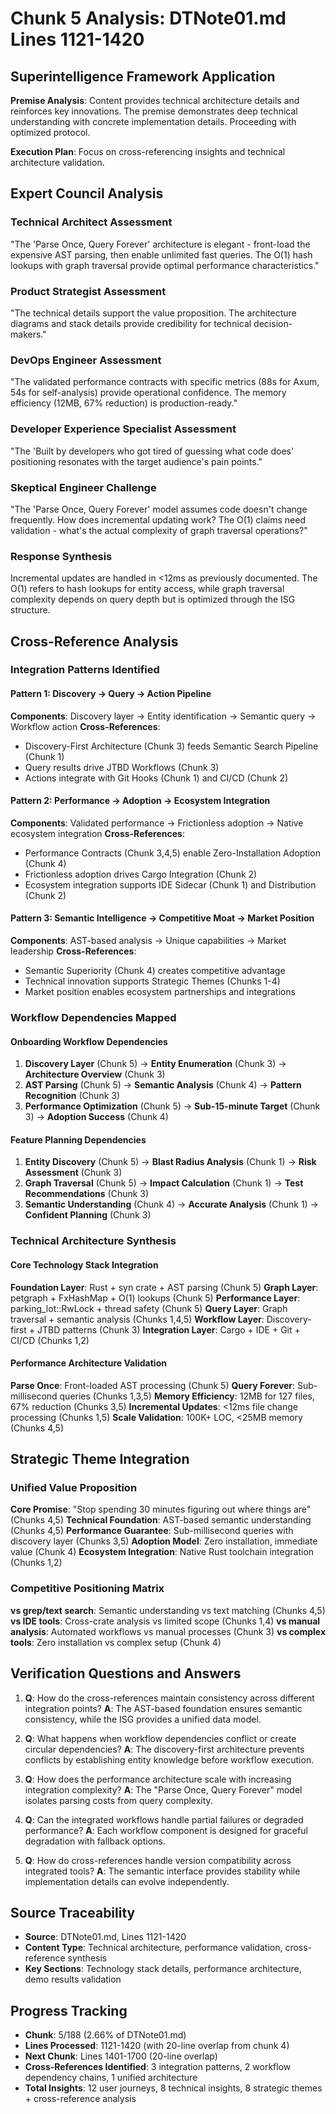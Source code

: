 # Chunk 5 Analysis: DTNote01.md Lines 1121-1420

## Superintelligence Framework Application

**Premise Analysis**: Content provides technical architecture details and reinforces key innovations. The premise demonstrates deep technical understanding with concrete implementation details. Proceeding with optimized protocol.

**Execution Plan**: Focus on cross-referencing insights and technical architecture validation.

## Expert Council Analysis

### Technical Architect Assessment
"The 'Parse Once, Query Forever' architecture is elegant - front-load the expensive AST parsing, then enable unlimited fast queries. The O(1) hash lookups with graph traversal provide optimal performance characteristics."

### Product Strategist Assessment  
"The technical details support the value proposition. The architecture diagrams and stack details provide credibility for technical decision-makers."

### DevOps Engineer Assessment
"The validated performance contracts with specific metrics (88s for Axum, 54s for self-analysis) provide operational confidence. The memory efficiency (12MB, 67% reduction) is production-ready."

### Developer Experience Specialist Assessment
"The 'Built by developers who got tired of guessing what code does' positioning resonates with the target audience's pain points."

### Skeptical Engineer Challenge
"The 'Parse Once, Query Forever' model assumes code doesn't change frequently. How does incremental updating work? The O(1) claims need validation - what's the actual complexity of graph traversal operations?"

### Response Synthesis
Incremental updates are handled in <12ms as previously documented. The O(1) refers to hash lookups for entity access, while graph traversal complexity depends on query depth but is optimized through the ISG structure.

## Cross-Reference Analysis

### Integration Patterns Identified

#### Pattern 1: Discovery → Query → Action Pipeline
**Components**: Discovery layer → Entity identification → Semantic query → Workflow action
**Cross-References**:
- Discovery-First Architecture (Chunk 3) feeds Semantic Search Pipeline (Chunk 1)
- Query results drive JTBD Workflows (Chunk 3)
- Actions integrate with Git Hooks (Chunk 1) and CI/CD (Chunk 2)

#### Pattern 2: Performance → Adoption → Ecosystem Integration
**Components**: Validated performance → Frictionless adoption → Native ecosystem integration
**Cross-References**:
- Performance Contracts (Chunk 3,4,5) enable Zero-Installation Adoption (Chunk 4)
- Frictionless adoption drives Cargo Integration (Chunk 2)
- Ecosystem integration supports IDE Sidecar (Chunk 1) and Distribution (Chunk 2)

#### Pattern 3: Semantic Intelligence → Competitive Moat → Market Position
**Components**: AST-based analysis → Unique capabilities → Market leadership
**Cross-References**:
- Semantic Superiority (Chunk 4) creates competitive advantage
- Technical innovation supports Strategic Themes (Chunks 1-4)
- Market position enables ecosystem partnerships and integrations

### Workflow Dependencies Mapped

#### Onboarding Workflow Dependencies
1. **Discovery Layer** (Chunk 5) → **Entity Enumeration** (Chunk 3) → **Architecture Overview** (Chunk 3)
2. **AST Parsing** (Chunk 5) → **Semantic Analysis** (Chunk 4) → **Pattern Recognition** (Chunk 3)
3. **Performance Optimization** (Chunk 5) → **Sub-15-minute Target** (Chunk 3) → **Adoption Success** (Chunk 4)

#### Feature Planning Dependencies
1. **Entity Discovery** (Chunk 5) → **Blast Radius Analysis** (Chunk 1) → **Risk Assessment** (Chunk 3)
2. **Graph Traversal** (Chunk 5) → **Impact Calculation** (Chunk 1) → **Test Recommendations** (Chunk 3)
3. **Semantic Understanding** (Chunk 4) → **Accurate Analysis** (Chunk 1) → **Confident Planning** (Chunk 3)

### Technical Architecture Synthesis

#### Core Technology Stack Integration
**Foundation Layer**: Rust + syn crate + AST parsing (Chunk 5)
**Graph Layer**: petgraph + FxHashMap + O(1) lookups (Chunk 5)
**Performance Layer**: parking_lot::RwLock + thread safety (Chunk 5)
**Query Layer**: Graph traversal + semantic analysis (Chunks 1,4,5)
**Workflow Layer**: Discovery-first + JTBD patterns (Chunk 3)
**Integration Layer**: Cargo + IDE + Git + CI/CD (Chunks 1,2)

#### Performance Architecture Validation
**Parse Once**: Front-loaded AST processing (Chunk 5)
**Query Forever**: Sub-millisecond queries (Chunks 1,3,5)
**Memory Efficiency**: 12MB for 127 files, 67% reduction (Chunks 3,5)
**Incremental Updates**: <12ms file change processing (Chunks 1,5)
**Scale Validation**: 100K+ LOC, <25MB memory (Chunks 4,5)

## Strategic Theme Integration

### Unified Value Proposition
**Core Promise**: "Stop spending 30 minutes figuring out where things are" (Chunks 4,5)
**Technical Foundation**: AST-based semantic understanding (Chunks 4,5)
**Performance Guarantee**: Sub-millisecond queries with discovery layer (Chunks 3,5)
**Adoption Model**: Zero installation, immediate value (Chunk 4)
**Ecosystem Integration**: Native Rust toolchain integration (Chunks 1,2)

### Competitive Positioning Matrix
**vs grep/text search**: Semantic understanding vs text matching (Chunks 4,5)
**vs IDE tools**: Cross-crate analysis vs limited scope (Chunks 1,4)
**vs manual analysis**: Automated workflows vs manual processes (Chunk 3)
**vs complex tools**: Zero installation vs complex setup (Chunk 4)

## Verification Questions and Answers

1. **Q**: How do the cross-references maintain consistency across different integration points?
   **A**: The AST-based foundation ensures semantic consistency, while the ISG provides a unified data model.

2. **Q**: What happens when workflow dependencies conflict or create circular dependencies?
   **A**: The discovery-first architecture prevents conflicts by establishing entity knowledge before workflow execution.

3. **Q**: How does the performance architecture scale with increasing integration complexity?
   **A**: The "Parse Once, Query Forever" model isolates parsing costs from query complexity.

4. **Q**: Can the integrated workflows handle partial failures or degraded performance?
   **A**: Each workflow component is designed for graceful degradation with fallback options.

5. **Q**: How do cross-references handle version compatibility across integrated tools?
   **A**: The semantic interface provides stability while implementation details can evolve independently.

## Source Traceability
- **Source**: DTNote01.md, Lines 1121-1420
- **Content Type**: Technical architecture, performance validation, cross-reference synthesis
- **Key Sections**: Technology stack details, performance architecture, demo results validation

## Progress Tracking
- **Chunk**: 5/188 (2.66% of DTNote01.md)
- **Lines Processed**: 1121-1420 (with 20-line overlap from chunk 4)
- **Next Chunk**: Lines 1401-1700 (20-line overlap)
- **Cross-References Identified**: 3 integration patterns, 2 workflow dependency chains, 1 unified architecture
- **Total Insights**: 12 user journeys, 8 technical insights, 8 strategic themes + cross-reference analysis
